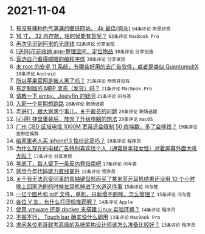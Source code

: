 # 2021-11-04

1. [有没有辣种色气满满的壁纸网站， 4k 最佳(狗头)](https://www.v2ex.com/t/812914) `94条评论` `奇思妙想`
1. [16 寸， 32 内存款，啥时候能有货呢？](https://www.v2ex.com/t/812920) `63条评论` `MacBook Pro`
1. [再次见识到阿里的无底线](https://www.v2ex.com/t/812921) `52条评论` `分享发现`
1. [[送码]花花收纳 app-整理空间，定位物品](https://www.v2ex.com/t/812919) `38条评论` `分享创造`
1. [盲选自己看得顺眼的编程字体](https://www.v2ex.com/t/812961) `30条评论` `分享发现`
1. [未 root 的安卓 11 系统，有哪些好用的去广告软件，或者是类似 QuantumultX](https://www.v2ex.com/t/812939) `30条评论` `Android`
1. [所以苹果官网是被人黑了吗？](https://www.v2ex.com/t/813047) `21条评论` `然而并没有`
1. [有定制版的 MBP 变态（发货）吗？](https://www.v2ex.com/t/813016) `21条评论` `MacBook Pro`
1. [请教一下 emby、Jeelyfin 的疑问](https://www.v2ex.com/t/812899) `21条评论` `问与答`
1. [入职一个星期想跑路](https://www.v2ex.com/t/812998) `20条评论` `职场话题`
1. [老哥们，跟大家求个事儿，关于裁员的问题](https://www.v2ex.com/t/812985) `20条评论` `职场话题`
1. [[心得] 抹盘重装后，放弃了升级电脑的想法](https://www.v2ex.com/t/812933) `20条评论` `macOS`
1. [广州 CBD 区域电信 1000M 宽带还会限制 50 终端数，多了会掉线？](https://www.v2ex.com/t/812966) `19条评论` `宽带症候群`
1. [给家里老人买 iphone13 性价比高吗？](https://www.v2ex.com/t/812951) `19条评论` `程序员`
1. [为什么现在的电梯广告特别喜欢找个人（通常是年轻女性）对着屏幕外面大吼大叫？](https://www.v2ex.com/t/813033) `17条评论` `分享发现`
1. [年底了，每人留下一条反内卷指南吧](https://www.v2ex.com/t/813011) `17条评论` `问与答`
1. [感觉今年代码能力直线提升](https://www.v2ex.com/t/813046) `15条评论` `程序员`
1. [关于我无法忍受同事的青轴键盘怒而买了某米蓝牙耳机结果还没用 10 个小时晚上回家洗刷的时候左耳机掉进下水道这件事](https://www.v2ex.com/t/812948) `15条评论` `问与答`
1. [一亿个图片和 pdf 文件，单机，只新增不删除，怎么管理？](https://www.v2ex.com/t/812900) `15条评论` `问与答`
1. [各位 V 友，有什么打印机推荐啊？](https://www.v2ex.com/t/812990) `14条评论` `Apple`
1. [使用 vmware 还是 docker 来搭建 Linux 实验环境？](https://www.v2ex.com/t/812956) `14条评论` `程序员`
1. [不服不行， Touch bar 确实没什么卵用](https://www.v2ex.com/t/813056) `13条评论` `MacBook Pro`
1. [求问各位老哥软考高级的系统架构设计师该怎么准备比较好？](https://www.v2ex.com/t/812996) `13条评论` `程序员`
